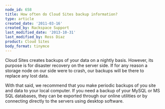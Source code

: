```yaml
---
node_id: 658
title: How often do Cloud Sites backup information?
type: article
created_date: '2011-03-16'
created_by: Rackspace Support
last_modified_date: '2013-10-31'
last_modified_by: Ross Diaz
product: Cloud Sites
body_format: tinymce
---
```


Cloud Sites creates backups of your data on a nightly basis. However,
its purpose is for disaster recovery on the server side. If for any
reason a storage node on our side were to crash, our backups will be
there to replace any lost data.


With that said, we recommend that you make periodic backups of you site
and data to your local computer. If you need a backup of your MySQL or
MS SQL databases, they can be exported through our online utilities or
by connecting directly to the servers using desktop software.

